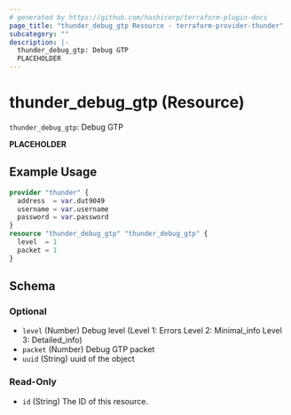 ```yaml
---
# generated by https://github.com/hashicorp/terraform-plugin-docs
page_title: "thunder_debug_gtp Resource - terraform-provider-thunder"
subcategory: ""
description: |-
  thunder_debug_gtp: Debug GTP
  PLACEHOLDER
---
```


# thunder_debug_gtp (Resource)

`thunder_debug_gtp`: Debug GTP

__PLACEHOLDER__

## Example Usage

```terraform
provider "thunder" {
  address  = var.dut9049
  username = var.username
  password = var.password
}
resource "thunder_debug_gtp" "thunder_debug_gtp" {
  level  = 1
  packet = 1
}
```

<!-- schema generated by tfplugindocs -->
## Schema

### Optional

- `level` (Number) Debug level (Level 1: Errors  Level 2: Minimal_info  Level 3: Detailed_info)
- `packet` (Number) Debug GTP packet
- `uuid` (String) uuid of the object

### Read-Only

- `id` (String) The ID of this resource.


